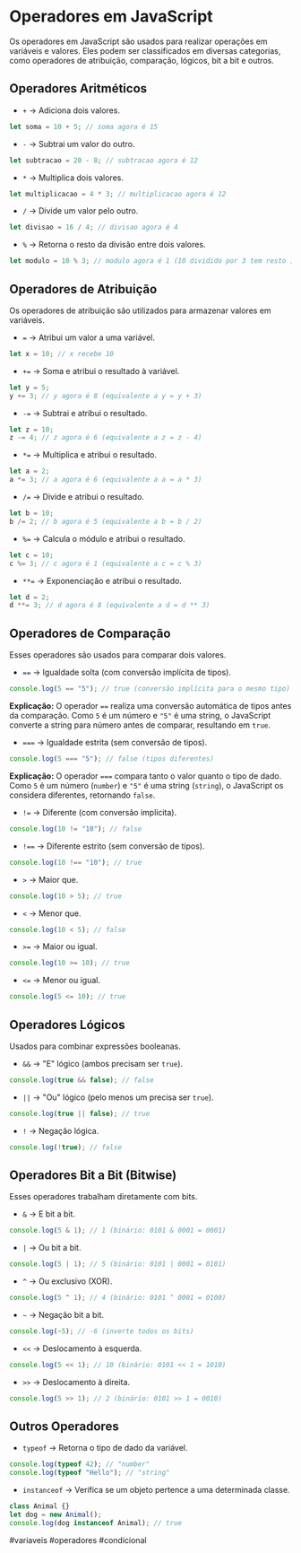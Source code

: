 # Operadores em JavaScript

Os operadores em JavaScript são usados para realizar operações em variáveis e valores. Eles podem ser classificados em diversas categorias, como operadores de atribuição, comparação, lógicos, bit a bit e outros.
## Operadores Aritméticos

- `+` → Adiciona dois valores.

```javascript
let soma = 10 + 5; // soma agora é 15
```

- `-` → Subtrai um valor do outro.

```javascript
let subtracao = 20 - 8; // subtracao agora é 12
```

- `*` → Multiplica dois valores.

```javascript
let multiplicacao = 4 * 3; // multiplicacao agora é 12
```

- `/` → Divide um valor pelo outro.

```javascript
let divisao = 16 / 4; // divisao agora é 4
```

- `%` → Retorna o resto da divisão entre dois valores.

```javascript
let modulo = 10 % 3; // modulo agora é 1 (10 dividido por 3 tem resto 1)
```  

## Operadores de Atribuição

Os operadores de atribuição são utilizados para armazenar valores em variáveis.

- `=` → Atribui um valor a uma variável.

```javascript
let x = 10; // x recebe 10
```

- `+=` → Soma e atribui o resultado à variável.

```javascript
let y = 5;
y += 3; // y agora é 8 (equivalente a y = y + 3)
```

- `-=` → Subtrai e atribui o resultado.

```javascript
let z = 10;
z -= 4; // z agora é 6 (equivalente a z = z - 4)
```

- `*=` → Multiplica e atribui o resultado.

```javascript
let a = 2;
a *= 3; // a agora é 6 (equivalente a a = a * 3)
```

- `/=` → Divide e atribui o resultado.

```javascript
let b = 10;
b /= 2; // b agora é 5 (equivalente a b = b / 2)
```

- `%=` → Calcula o módulo e atribui o resultado.

```javascript
let c = 10;
c %= 3; // c agora é 1 (equivalente a c = c % 3)
```

- `**=` → Exponenciação e atribui o resultado.

```javascript
let d = 2;
d **= 3; // d agora é 8 (equivalente a d = d ** 3)
```

## Operadores de Comparação

Esses operadores são usados para comparar dois valores.

- `==` → Igualdade solta (com conversão implícita de tipos).

```javascript
console.log(5 == "5"); // true (conversão implícita para o mesmo tipo)
```

  **Explicação:** O operador `==` realiza uma conversão automática de tipos antes da comparação. Como `5` é um número e `"5"` é uma string, o JavaScript converte a string para número antes de comparar, resultando em `true`.

- `===` → Igualdade estrita (sem conversão de tipos).

```javascript
console.log(5 === "5"); // false (tipos diferentes)
```

  **Explicação:** O operador `===` compara tanto o valor quanto o tipo de dado. Como `5` é um número (`number`) e `"5"` é uma string (`string`), o JavaScript os considera diferentes, retornando `false`.

- `!=` → Diferente (com conversão implícita).

```javascript
console.log(10 != "10"); // false
```

- `!==` → Diferente estrito (sem conversão de tipos).

```javascript
console.log(10 !== "10"); // true
```

- `>` → Maior que.

```javascript
console.log(10 > 5); // true
```

- `<` → Menor que.

```javascript
console.log(10 < 5); // false
```

- `>=` → Maior ou igual.

```javascript
console.log(10 >= 10); // true
```

- `<=` → Menor ou igual.

```javascript
console.log(5 <= 10); // true
```

## Operadores Lógicos

Usados para combinar expressões booleanas.

- `&&` → "E" lógico (ambos precisam ser `true`).

```javascript
console.log(true && false); // false
```

- `||` → "Ou" lógico (pelo menos um precisa ser `true`).

```javascript
console.log(true || false); // true
```

- `!` → Negação lógica.

```javascript
console.log(!true); // false
```

## Operadores Bit a Bit (Bitwise)

Esses operadores trabalham diretamente com bits.

- `&` → E bit a bit.

```javascript
console.log(5 & 1); // 1 (binário: 0101 & 0001 = 0001)
```

- `|` → Ou bit a bit.

```javascript
console.log(5 | 1); // 5 (binário: 0101 | 0001 = 0101)
```

- `^` → Ou exclusivo (XOR).

```javascript
console.log(5 ^ 1); // 4 (binário: 0101 ^ 0001 = 0100)
```

- `~` → Negação bit a bit.

```javascript
console.log(~5); // -6 (inverte todos os bits)
```

- `<<` → Deslocamento à esquerda.

```javascript
console.log(5 << 1); // 10 (binário: 0101 << 1 = 1010)
```

- `>>` → Deslocamento à direita.

```javascript
console.log(5 >> 1); // 2 (binário: 0101 >> 1 = 0010)
```

## Outros Operadores

- `typeof` → Retorna o tipo de dado da variável.

```javascript
console.log(typeof 42); // "number"
console.log(typeof "Hello"); // "string"
```

- `instanceof` → Verifica se um objeto pertence a uma determinada classe.

```javascript
class Animal {}
let dog = new Animal();
console.log(dog instanceof Animal); // true
```

#variaveis #operadores #condicional